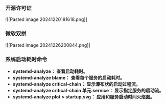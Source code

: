 ### 开源许可证
![[Pasted image 20241220181618.png]]

### 微软双拼
![[Pasted image 20241226200844.png]]
### 系统启动耗时命令
- **systemd-analyze： 查看启动耗时。**
- **systemd-analyze blame： 查看每个服务的启动耗时。**
- **systemd-analyze critical-chain： 显示瀑布状的启动过程流。**
- **systemd-analyze critical-chain 单元.service： 显示指定服务的启动流。**
- **systemd-analyze plot > startup.svg： 应用和服务启动时间火焰图。**